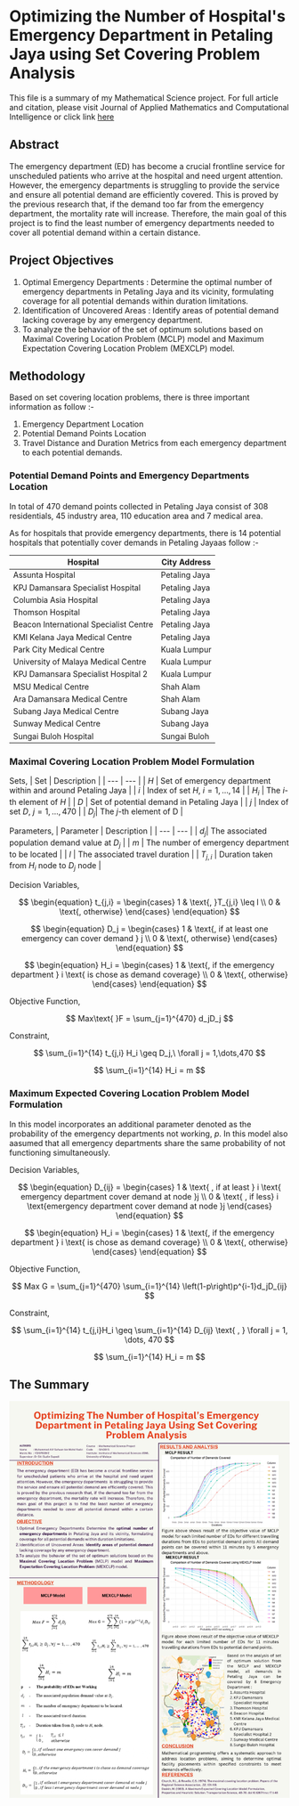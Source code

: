 # Optimizing the Number of Hospital's Emergency Department in Petaling Jaya using Set Covering Problem Analysis

This file is a summary of my Mathematical Science project. For full article and citation, please visit Journal of Applied Mathematics and Computational Intelligence or click link [here](https://ejournal.unimap.edu.my/index.php/amci/article/view/1501/1283)

## Abstract

The emergency department (ED) has become a crucial frontline service for unscheduled patients who arrive at the hospital and need urgent attention. However, the emergency departments  is struggling to provide the service and ensure all potential demand are efficiently covered. This is proved by the previous research that, if the demand too far from the emergency department, the mortality rate will increase. Therefore, the main goal of this project is to find the least number of emergency departments needed to cover all potential demand within a certain distance.

## Project Objectives

1. Optimal Emergency Departments : Determine the optimal number of emergency departments in Petaling Jaya and its vicinity, formulating coverage for all potential demands within duration limitations.
2. Identification of Uncovered Areas : Identify areas of potential demand lacking coverage by any emergency department.
3. To analyze the behavior of the set of optimum solutions based on Maximal Covering Location Problem (MCLP) model and Maximum Expectation Covering Location Problem (MEXCLP) model.

## Methodology

Based on set covering location problems, there is three important information as follow :-
1. Emergency Department Location
2. Potential Demand Points Location
3. Travel Distance and Duration Metrics from each emergency department to each potential demands.

### Potential Demand Points and Emergency Departments Location

In total of 470 demand points collected in Petaling Jaya consist of 308 residentials, 45 industry area, 110 education area and 7 medical area.

As for hospitals that provide emergency departments, there is 14 potential hospitals that potentially cover demands in Petaling Jayaas follow :-

| Hospital | City Address |
| --- | --- |
| Assunta Hospital | Petaling Jaya |
| KPJ Damansara Specialist Hospital | Petaling Jaya |
| Columbia Asia Hospital | Petaling Jaya |
| Thomson Hospital | Petaling Jaya |
| Beacon International Specialist Centre | Petaling Jaya |
| KMI Kelana Jaya Medical Centre | Petaling Jaya |
| Park City Medical Centre | Kuala Lumpur |
| University of Malaya Medical Centre | Kuala Lumpur |
| KPJ Damansara Specialist Hospital 2 | Kuala Lumpur |
| MSU Medical Centre | Shah Alam |
| Ara Damansara Medical Centre | Shah Alam |
| Subang Jaya Medical Centre | Subang Jaya |
| Sunway Medical Centre | Subang Jaya |
| Sungai Buloh Hospital | Sungai Buloh |

### Maximal Covering Location Problem Model Formulation
Sets,
| Set | Description |
| --- | --- |
| $H$ | Set of emergency department within and around Petaling Jaya |
| $i$ | Index of set $H$, $i = 1,...,14$ |
| $H_i$ | The $i$-th element of $H$ |
| $D$ | Set of potential demand in Petaling Jaya |
| $j$ | Index of set $D$, $j = 1,...,470$ |
| $D_j$| The $j$-th element of D |

Parameters,
| Parameter | Description |
| --- | --- |
| $d_j$| The associated population demand value at $D_j$ |
| $m$ | The number of emergency department to be located |
| $l$ | The associated travel duration |
| $T_{j,i}$ | Duration taken from $H_i$ node to $D_j$ node |

Decision Variables,

$$
\begin{equation}
t_{j,i} = \begin{cases}
1 & \text{, }T_{j,i} \leq l \\
0 & \text{, otherwise}
\end{cases}
\end{equation}
$$

$$
\begin{equation}
D_j = \begin{cases}
1 & \text{, if at least one emergency can cover demand } j \\
0 & \text{, otherwise}
\end{cases}
\end{equation}
$$

$$
\begin{equation}
H_i = \begin{cases}
1 & \text{, if the emergency department } i \text{ is chose as demand coverage} \\
0 & \text{, otherwise}
\end{cases}
\end{equation}
$$

Objective Function,

$$
Max\text{ }F = \sum_{j=1}^{470} d_jD_j
$$

Constraint,

$$
\sum_{i=1}^{14} t_{j,i} H_i \geq D_j,\ \forall j = 1,\dots,470
$$

$$
\sum_{i=1}^{14} H_i = m
$$

### Maximum Expected Covering Location Problem Model Formulation
In this model incorporates an additional parameter denoted as the probability of the emergency departments not working, $p$. In this model also aasumed that all emergency departments share the same probability of not functioning simultaneously.

Decision Variables,

$$
\begin{equation}
D_{ij} = \begin{cases}
1 & \text{ , if at least } i \text{ emergency department cover demand at node }j \\
0 & \text{ , if less} i \text{emergency department cover demand at node }j
\end{cases}
\end{equation}
$$

$$
\begin{equation}
H_i = \begin{cases}
1 & \text{, if the emergency department } i \text{ is chose as demand coverage} \\
0 & \text{, otherwise}
\end{cases}
\end{equation}
$$

Objective Function,

$$
Max G = \sum_{j=1}^{470} \sum_{i=1}^{14} \left(1-p\right)p^{i-1}d_jD_{ij}
$$

Constraint,

$$
\sum_{i=1}^{14} t_{j,i}H_i \geq \sum_{i=1}^{14} D_{ij} \text{ , } \forall j = 1, \dots, 470
$$

$$
\sum_{i=1}^{14} H_i = m
$$

## The Summary
![Alt Image](Optimizing-The-Number-of-Hospitals-Emergency-Department-in-Petaling-Jaya-Using-Set-Covering-Problem-Analysis.jpg)
